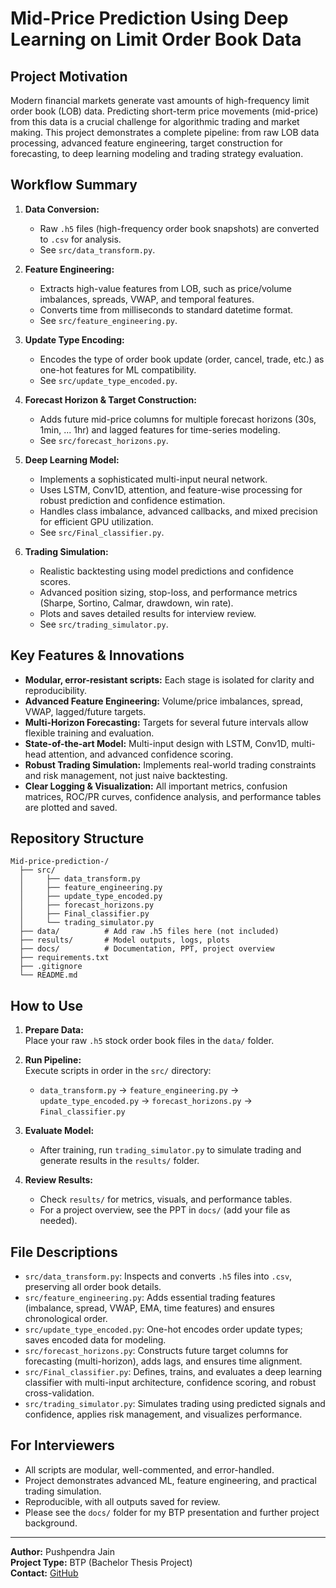 # Mid-Price Prediction Using Deep Learning on Limit Order Book Data

## Project Motivation

Modern financial markets generate vast amounts of high-frequency limit order book (LOB) data. Predicting short-term price movements (mid-price) from this data is a crucial challenge for algorithmic trading and market making. This project demonstrates a complete pipeline: from raw LOB data processing, advanced feature engineering, target construction for forecasting, to deep learning modeling and trading strategy evaluation.

## Workflow Summary

1. **Data Conversion:** 
   - Raw `.h5` files (high-frequency order book snapshots) are converted to `.csv` for analysis.
   - See `src/data_transform.py`.

2. **Feature Engineering:**  
   - Extracts high-value features from LOB, such as price/volume imbalances, spreads, VWAP, and temporal features.
   - Converts time from milliseconds to standard datetime format.
   - See `src/feature_engineering.py`.

3. **Update Type Encoding:**  
   - Encodes the type of order book update (order, cancel, trade, etc.) as one-hot features for ML compatibility.
   - See `src/update_type_encoded.py`.

4. **Forecast Horizon & Target Construction:**  
   - Adds future mid-price columns for multiple forecast horizons (30s, 1min, ... 1hr) and lagged features for time-series modeling.
   - See `src/forecast_horizons.py`.

5. **Deep Learning Model:**  
   - Implements a sophisticated multi-input neural network.  
   - Uses LSTM, Conv1D, attention, and feature-wise processing for robust prediction and confidence estimation.
   - Handles class imbalance, advanced callbacks, and mixed precision for efficient GPU utilization.
   - See `src/Final_classifier.py`.

6. **Trading Simulation:**  
   - Realistic backtesting using model predictions and confidence scores.
   - Advanced position sizing, stop-loss, and performance metrics (Sharpe, Sortino, Calmar, drawdown, win rate).
   - Plots and saves detailed results for interview review.
   - See `src/trading_simulator.py`.

## Key Features & Innovations

- **Modular, error-resistant scripts:** Each stage is isolated for clarity and reproducibility.
- **Advanced Feature Engineering:** Volume/price imbalances, spread, VWAP, lagged/future targets.
- **Multi-Horizon Forecasting:** Targets for several future intervals allow flexible training and evaluation.
- **State-of-the-art Model:** Multi-input design with LSTM, Conv1D, multi-head attention, and advanced confidence scoring.
- **Robust Trading Simulation:** Implements real-world trading constraints and risk management, not just naive backtesting.
- **Clear Logging & Visualization:** All important metrics, confusion matrices, ROC/PR curves, confidence analysis, and performance tables are plotted and saved.

## Repository Structure

```
Mid-price-prediction-/
  ├── src/
  │     ├── data_transform.py
  │     ├── feature_engineering.py
  │     ├── update_type_encoded.py
  │     ├── forecast_horizons.py
  │     ├── Final_classifier.py
  │     └── trading_simulator.py
  ├── data/          # Add raw .h5 files here (not included)
  ├── results/       # Model outputs, logs, plots
  ├── docs/          # Documentation, PPT, project overview
  ├── requirements.txt
  ├── .gitignore
  └── README.md
```

## How to Use

1. **Prepare Data:**  
   Place your raw `.h5` stock order book files in the `data/` folder.

2. **Run Pipeline:**  
   Execute scripts in order in the `src/` directory:
   - `data_transform.py` → `feature_engineering.py` → `update_type_encoded.py` → `forecast_horizons.py` → `Final_classifier.py`

3. **Evaluate Model:**  
   - After training, run `trading_simulator.py` to simulate trading and generate results in the `results/` folder.

4. **Review Results:**  
   - Check `results/` for metrics, visuals, and performance tables.
   - For a project overview, see the PPT in `docs/` (add your file as needed).

## File Descriptions

- `src/data_transform.py`: Inspects and converts `.h5` files into `.csv`, preserving all order book details.
- `src/feature_engineering.py`: Adds essential trading features (imbalance, spread, VWAP, EMA, time features) and ensures chronological order.
- `src/update_type_encoded.py`: One-hot encodes order update types; saves encoded data for modeling.
- `src/forecast_horizons.py`: Constructs future target columns for forecasting (multi-horizon), adds lags, and ensures time alignment.
- `src/Final_classifier.py`: Defines, trains, and evaluates a deep learning classifier with multi-input architecture, confidence scoring, and robust cross-validation.
- `src/trading_simulator.py`: Simulates trading using predicted signals and confidence, applies risk management, and visualizes performance.

## For Interviewers

- All scripts are modular, well-commented, and error-handled.
- Project demonstrates advanced ML, feature engineering, and practical trading simulation.
- Reproducible, with all outputs saved for review.
- Please see the `docs/` folder for my BTP presentation and further project background.

---

**Author:** Pushpendra Jain  
**Project Type:** BTP (Bachelor Thesis Project)  
**Contact:** [GitHub](https://github.com/pushpendra0003)
